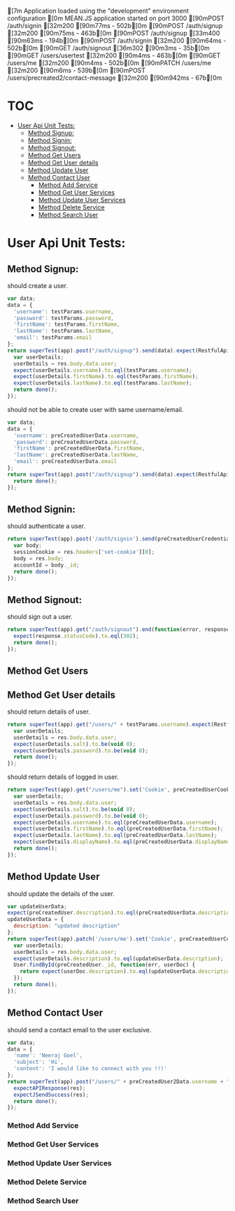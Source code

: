 
[7m Application loaded using the "development" environment configuration
[0m
MEAN.JS application started on port 3000
[90mPOST /auth/signin [32m200 [90m77ms - 502b[0m
[90mPOST /auth/signup [32m200 [90m75ms - 463b[0m
[90mPOST /auth/signup [33m400 [90m63ms - 194b[0m
[90mPOST /auth/signin [32m200 [90m64ms - 502b[0m
[90mGET /auth/signout [36m302 [90m3ms - 35b[0m
[90mGET /users/usertest [32m200 [90m4ms - 463b[0m
[90mGET /users/me [32m200 [90m4ms - 502b[0m
[90mPATCH /users/me [32m200 [90m6ms - 539b[0m
[90mPOST /users/precreated2/contact-message [32m200 [90m942ms - 67b[0m
# TOC
   - [User Api Unit Tests: ](#user-api-unit-tests-)
     - [Method Signup: ](#user-api-unit-tests-method-signup-)
     - [Method Signin: ](#user-api-unit-tests-method-signin-)
     - [Method Signout: ](#user-api-unit-tests-method-signout-)
     - [Method Get Users](#user-api-unit-tests-method-get-users)
     - [Method Get User details](#user-api-unit-tests-method-get-user-details)
     - [Method Update User](#user-api-unit-tests-method-update-user)
     - [Method Contact User](#user-api-unit-tests-method-contact-user)
       - [Method Add Service](#user-api-unit-tests-method-contact-user-method-add-service)
       - [Method Get User Services](#user-api-unit-tests-method-contact-user-method-get-user-services)
       - [Method Update User Services](#user-api-unit-tests-method-contact-user-method-update-user-services)
       - [Method Delete Service](#user-api-unit-tests-method-contact-user-method-delete-service)
       - [Method Search User](#user-api-unit-tests-method-contact-user-method-search-user)
<a name=""></a>
 
<a name="user-api-unit-tests-"></a>
# User Api Unit Tests: 
<a name="user-api-unit-tests-method-signup-"></a>
## Method Signup: 
should create a user.

```js
var data;
data = {
  'username': testParams.username,
  'password': testParams.password,
  'firstName': testParams.firstName,
  'lastName': testParams.lastName,
  'email': testParams.email
};
return superTest(app).post("/auth/signup").send(data).expect(RestfulApiResponse).expect(jSendSuccess).end(function(err, res) {
  var userDetails;
  userDetails = res.body.data.user;
  expect(userDetails.username).to.eql(testParams.username);
  expect(userDetails.firstName).to.eql(testParams.firstName);
  expect(userDetails.lastName).to.eql(testParams.lastName);
  return done();
});
```

should not be able to create user with same username/email.

```js
var data;
data = {
  'username': preCreatedUserData.username,
  'password': preCreatedUserData.password,
  'firstName': preCreatedUserData.firstName,
  'lastName': preCreatedUserData.lastName,
  'email': preCreatedUserData.email
};
return superTest(app).post("/auth/signup").send(data).expect(RestfulApiResponse).expect(jSendFailure).end(function(err, res) {
  return done();
});
```

<a name="user-api-unit-tests-method-signin-"></a>
## Method Signin: 
should authenticate a user.

```js
return superTest(app).post('/auth/signin').send(preCreatedUserCredentials).expect(RestfulApiResponse).expect(jSendSuccess).end(function(err, res) {
  var body;
  sessionCookie = res.headers['set-cookie'][0];
  body = res.body;
  accountId = body._id;
  return done();
});
```

<a name="user-api-unit-tests-method-signout-"></a>
## Method Signout: 
should sign out a user.

```js
return superTest(app).get("/auth/signout").end(function(error, response) {
  expect(response.statusCode).to.eql(302);
  return done();
});
```

<a name="user-api-unit-tests-method-get-users"></a>
## Method Get Users
<a name="user-api-unit-tests-method-get-user-details"></a>
## Method Get User details
should return details of user.

```js
return superTest(app).get("/users/" + testParams.username).expect(RestfulApiResponse).expect(jSendSuccess).end(function(err, res) {
  var userDetails;
  userDetails = res.body.data.user;
  expect(userDetails.salt).to.be(void 0);
  expect(userDetails.password).to.be(void 0);
  return done();
});
```

should return details of logged in user.

```js
return superTest(app).get("/users/me").set('Cookie', preCreatedUserCookie).expect(RestfulApiResponse).expect(jSendSuccess).end(function(err, res) {
  var userDetails;
  userDetails = res.body.data.user;
  expect(userDetails.salt).to.be(void 0);
  expect(userDetails.password).to.be(void 0);
  expect(userDetails.username).to.eql(preCreatedUserData.username);
  expect(userDetails.firstName).to.eql(preCreatedUserData.firstName);
  expect(userDetails.lastName).to.eql(preCreatedUserData.lastName);
  expect(userDetails.displayName).to.eql(preCreatedUserData.displayName);
  return done();
});
```

<a name="user-api-unit-tests-method-update-user"></a>
## Method Update User
should update the details of the user.

```js
var updateUserData;
expect(preCreatedUser.description).to.eql(preCreatedUserData.description);
updateUserData = {
  description: "updated description"
};
return superTest(app).patch('/users/me').set('Cookie', preCreatedUserCookie).send(updateUserData).expect(RestfulApiResponse).expect(jSendSuccess).end(function(err, res) {
  var userDetails;
  userDetails = res.body.data.user;
  expect(userDetails.description).to.eql(updateUserData.description);
  User.findById(preCreatedUser._id, function(err, userDoc) {
    return expect(userDoc.description).to.eql(updateUserData.description);
  });
  return done();
});
```

<a name="user-api-unit-tests-method-contact-user"></a>
## Method Contact User
should send a contact email to the user exclusive.

```js
var data;
data = {
  'name': 'Neeraj Goel',
  'subject': 'Hi',
  'content': 'I would like to connect with you !!!'
};
return superTest(app).post("/users/" + preCreatedUser2Data.username + "/contact-message").set('Cookie', preCreatedUserCookie).send(data).end(function(err, res) {
  expectAPIResponse(res);
  expectJSendSuccess(res);
  return done();
});
```

<a name="user-api-unit-tests-method-contact-user-method-add-service"></a>
### Method Add Service
<a name="user-api-unit-tests-method-contact-user-method-get-user-services"></a>
### Method Get User Services
<a name="user-api-unit-tests-method-contact-user-method-update-user-services"></a>
### Method Update User Services
<a name="user-api-unit-tests-method-contact-user-method-delete-service"></a>
### Method Delete Service
<a name="user-api-unit-tests-method-contact-user-method-search-user"></a>
### Method Search User
